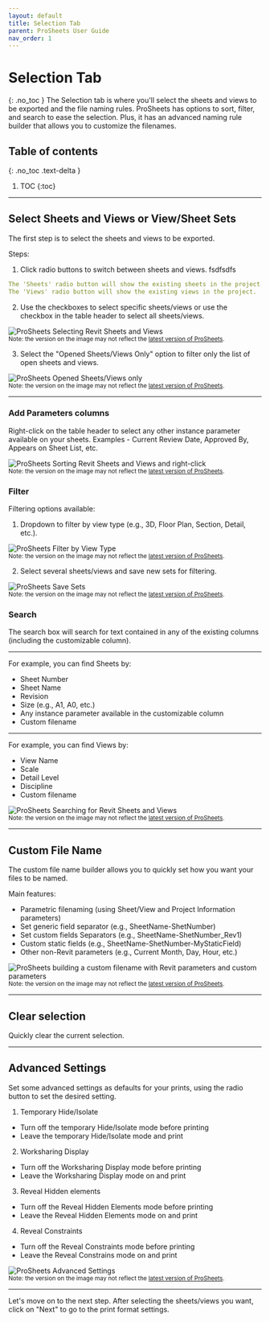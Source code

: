 ```yaml
---
layout: default
title: Selection Tab
parent: ProSheets User Guide
nav_order: 1
---
```


# Selection Tab
{: .no_toc }
The Selection tab is where you'll select the sheets and views to be exported and the file naming rules. ProSheets has options to sort, filter, and search to ease the selection. Plus, it has an advanced naming rule builder that allows you to customize the filenames.
## Table of contents
{: .no_toc .text-delta }

1. TOC
{:toc}

---

## Select Sheets and Views or View/Sheet Sets

The first step is to select the sheets and views to be exported.  

Steps:

1. Click radio buttons to switch between sheets and views. fsdfsdfs

```yaml
The 'Sheets' radio button will show the existing sheets in the project.  
The 'Views' radio button will show the existing views in the project.  
```

2. Use the checkboxes to select specific sheets/views or use the checkbox in the table header to select all sheets/views.

![ProSheets Selecting Revit Sheets and Views](../../../assets\images\GIFs\Selection\PS-RadioButton.gif)  
<sub>Note: the version on the image may not reflect the [latest version of ProSheets](https://diroots.com/revit-plugins/revit-to-pdf-dwg-dgn-dwf-nwc-ifc-and-images-with-prosheets/).</sub>

3. Select the "Opened Sheets/Views Only" option to filter only the list of open sheets and views.

![ProSheets Opened Sheets/Views only](../../../assets\images\GIFs\Selection\PS-OpenedSheets.gif)  
<sub>Note: the version on the image may not reflect the [latest version of ProSheets](https://diroots.com/revit-plugins/revit-to-pdf-dwg-dgn-dwf-nwc-ifc-and-images-with-prosheets/).</sub>

---

### Add Parameters columns

Right-click on the table header to select any other instance parameter available on your sheets. Examples - Current Review Date, Approved By, Appears on Sheet List, etc. 

![ProSheets Sorting Revit Sheets and Views and right-click](../../../assets\images\GIFs\Selection\PS-RightClick.gif)  
<sub>Note: the version on the image may not reflect the [latest version of ProSheets](https://diroots.com/revit-plugins/revit-to-pdf-dwg-dgn-dwf-nwc-ifc-and-images-with-prosheets/).</sub>


### Filter

Filtering options available:

1. Dropdown to filter by view type (e.g., 3D, Floor Plan, Section, Detail, etc.).

![ProSheets Filter by View Type](../../../assets\images\GIFs\Selection\PS-FilterViewTypes.gif)  
<sub>Note: the version on the image may not reflect the [latest version of ProSheets](https://diroots.com/revit-plugins/revit-to-pdf-dwg-dgn-dwf-nwc-ifc-and-images-with-prosheets/).</sub>

2.  Select several sheets/views and save new sets for filtering.

![ProSheets Save Sets](../../../assets\images\GIFs\Selection\PS-Sets.gif)  
<sub>Note: the version on the image may not reflect the [latest version of ProSheets](https://diroots.com/revit-plugins/revit-to-pdf-dwg-dgn-dwf-nwc-ifc-and-images-with-prosheets/).</sub>

### Search

The search box will search for text contained in any of the existing columns (including the customizable column).  
  
---

For example, you can find Sheets by:
- Sheet Number
- Sheet Name
- Revision
- Size (e.g., A1, A0, etc.)
- Any instance parameter available in the customizable column
- Custom filename

---

For example, you can find Views by:
- View Name
- Scale
- Detail Level
- Discipline
- Custom filename

![ProSheets Searching for Revit Sheets and Views](../../../assets\images\GIFs\Selection\PS-Search.gif)  
<sub>Note: the version on the image may not reflect the [latest version of ProSheets](https://diroots.com/revit-plugins/revit-to-pdf-dwg-dgn-dwf-nwc-ifc-and-images-with-prosheets/).</sub>

---

## Custom File Name

The custom file name builder allows you to quickly set how you want your files to be named.

Main features:
- Parametric filenaming (using Sheet/View and Project Information parameters)
- Set generic field separator (e.g., SheetName-ShetNumber)
- Set custom fields Separators (e.g., SheetName-ShetNumber_Rev1)
- Custom static fields  (e.g., SheetName-ShetNumber-MyStaticField)
- Other non-Revit parameters (e.g., Current Month, Day, Hour, etc.)

![ProSheets building a custom filename with Revit parameters and custom parameters](../../../assets\images\GIFs\Selection\PS-FileName.gif)  
<sub>Note: the version on the image may not reflect the [latest version of ProSheets](https://diroots.com/revit-plugins/revit-to-pdf-dwg-dgn-dwf-nwc-ifc-and-images-with-prosheets/).</sub>

---

## Clear selection

Quickly clear the current selection.

---

## Advanced Settings

Set some advanced settings as defaults for your prints, using the radio button to set the desired setting.

1. Temporary Hide/Isolate

- Turn off the temporary Hide/Isolate mode before printing
- Leave the temporary Hide/Isolate mode and print

2. Worksharing Display

- Turn off the Worksharing Display mode before printing
- Leave the Worksharing Display mode on and print

3. Reveal Hidden elements

- Turn off the Reveal Hidden Elements mode before printing
- Leave the Reveal Hidden Elements mode on and print

4. Reveal Constraints

- Turn off the Reveal Constraints mode before printing
- Leave the Reveal Constrains mode on and print

![ProSheets Advanced Settings](../../../assets\images\GIFs\Selection\PS-AdvancedSettings.gif)  
<sub>Note: the version on the image may not reflect the [latest version of ProSheets](https://diroots.com/revit-plugins/revit-to-pdf-dwg-dgn-dwf-nwc-ifc-and-images-with-prosheets/).</sub>

---

Let's move on to the next step. After selecting the sheets/views you want, click on "Next" to go to the print format settings.
